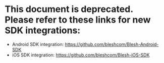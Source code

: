 # This document is deprecated. Please refer to these links for new SDK integrations:

- Android SDK integration: https://github.com/bleshcom/Blesh-Android-SDK
- iOS SDK integration: https://github.com/bleshcom/Blesh-iOS-SDK
